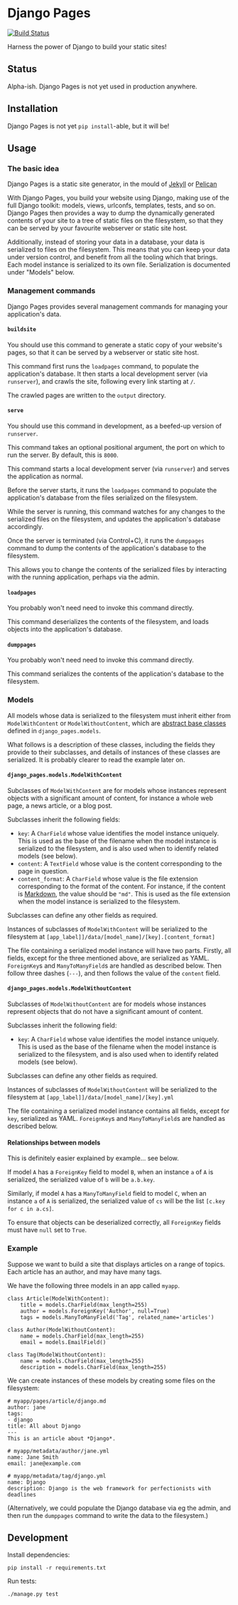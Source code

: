 # Django Pages

[![Build Status](https://travis-ci.org/inglesp/django-pages.svg?branch=master)](https://travis-ci.org/inglesp/django-pages)

Harness the power of Django to build your static sites!


## Status

Alpha-ish.  Django Pages is not yet used in production anywhere.


## Installation

Django Pages is not yet `pip install`-able, but it will be!


## Usage

### The basic idea

Django Pages is a static site generator, in the mould of
[Jekyll](https://jekyllrb.com/) or [Pelican](http://docs.getpelican.com/)

With Django Pages, you build your website using Django, making use of the full
Django toolkit: models, views, urlconfs, templates, tests, and so on.  Django
Pages then provides a way to dump the dynamically generated contents of your
site to a tree of static files on the filesystem, so that they can be served by
your favourite webserver or static site host.

Additionally, instead of storing your data in a database, your data is
serialized to files on the filesystem.  This means that you can keep your data
under version control, and benefit from all the tooling which that brings.
Each model instance is serialized to its own file.  Serialization is documented
under "Models" below.


### Management commands

Django Pages provides several management commands for managing your
application's data.


#### `buildsite`

You should use this command to generate a static copy of your website's pages,
so that it can be served by a webserver or static site host.

This command first runs the `loadpages` command, to populate the application's
database.  It then starts a local development server (via `runserver`), and
crawls the site, following every link starting at `/`.

The crawled pages are written to the `output` directory.


#### `serve`

You should use this command in development, as a beefed-up version of
`runserver`.

This command takes an optional positional argument, the port on which to run
the server.  By default, this is `8000`.

This command starts a local development server (via `runserver`) and serves the
application as normal.

Before the server starts, it runs the `loadpages` command to populate the
application's database from the files serialized on the filesystem.

While the server is running, this command watches for any changes to the
serialized files on the filesystem, and updates the application's database
accordingly.

Once the server is terminated (via Control+C), it runs the `dumppages` command
to dump the contents of the application's database to the filesystem.

This allows you to change the contents of the serialized files by interacting
with the running application, perhaps via the admin.


#### `loadpages`

You probably won't need need to invoke this command directly.

This command deserializes the contents of the filesystem, and loads objects
into the application's database.


#### `dumppages`

You probably won't need need to invoke this command directly.

This command serializes the contents of the application's database to the
filesystem.


### Models

All models whose data is serialized to the filesystem must inherit either from
`ModelWithContent` or `ModelWithoutContent`, which are [abstract base
classes](https://docs.djangoproject.com/en/1.9/topics/db/models/#abstract-base-classes)
defined in `django_pages.models`.

What follows is a description of these classes, including the fields they
provide to their subclasses, and details of instances of these classes are
serialized.  It is probably clearer to read the example later on.


#### `django_pages.models.ModelWithContent`

Subclasses of `ModelWithContent` are for models whose instances represent
objects with a significant amount of content, for instance a whole web page, a
news article, or a blog post.

Subclasses inherit the following fields:

* `key`: A `CharField` whose value identifies the model instance uniquely.
  This is used as the base of the filename when the model instance is
  serialized to the filesystem, and is also used when to identify related models
  (see below).
* `content`: A `TextField` whose value is the content corresponding to the page
  in question.
* `content_format`: A `CharField` whose value is the file extension
  corresponding to the format of the content.  For instance, if the content is
  [Markdown](https://daringfireball.net/projects/markdown/), the value should
  be `"md"`.  This is used as the file extension when the model instance is
  serialized to the filesystem.

Subclasses can define any other fields as required.

Instances of subclasses of `ModelWithContent` will be serialized to the
filesystem at `[app_label]]/data/[model_name]/[key].[content_format]`

The file containing a serialized model instance will have two parts.  Firstly,
all fields, except for the three mentioned above, are serialized as YAML.
`ForeignKey`s and `ManyToManyField`s are handled as described below.  Then
follow three dashes (`---`), and then follows the value of the `content` field.


#### `django_pages.models.ModelWithoutContent`

Subclasses of `ModelWithoutContent` are for models whose instances represent
objects that do not have a significant amount of content.

Subclasses inherit the following field:

* `key`: A `CharField` whose value identifies the model instance uniquely.
  This is used as the base of the filename when the model instance is
  serialized to the filesystem, and is also used when to identify related models
  (see below).

Subclasses can define any other fields as required.

Instances of subclasses of `ModelWithoutContent` will be serialized to the
filesystem at `[app_label]]/data/[model_name]/[key].yml`

The file containing a serialized model instance contains all fields, except for
`key`, serialized as YAML.  `ForeignKey`s and `ManyToManyField`s are handled as
described below.


#### Relationships between models

This is definitely easier explained by example... see below.

If model `A` has a `ForeignKey` field to model `B`, when an instance `a` of `A`
is serialized, the serialized value of `b` will be `a.b.key`.

Similarly, if model `A` has a `ManyToManyField` field to model `C`, when an
instance `a` of `A` is serialized, the serialized value of `cs` will be the
list `[c.key for c in a.cs]`.

To ensure that objects can be deserialized correctly, all `ForeignKey` fields
must have `null` set to `True`.


### Example

Suppose we want to build a site that displays articles on a range of topics.
Each article has an author, and may have many tags.

We have the following three models in an app called `myapp`.


    class Article(ModelWithContent):
        title = models.CharField(max_length=255)
        author = models.ForeignKey('Author', null=True)
        tags = models.ManyToManyField('Tag', related_name='articles')

    class Author(ModelWithoutContent):
        name = models.CharField(max_length=255)
        email = models.EmailField()

    class Tag(ModelWithoutContent):
        name = models.CharField(max_length=255)
        description = models.CharField(max_length=255)


We can create instances of these models by creating some files on the
filesystem:

```
# myapp/pages/article/django.md
author: jane
tags:
- django
title: All about Django
---
This is an article about *Django*.
```

```
# myapp/metadata/author/jane.yml
name: Jane Smith
email: jane@example.com
```

```
# myapp/metadata/tag/django.yml
name: Django
description: Django is the web framework for perfectionists with deadlines
```

(Alternatively, we could populate the Django database via eg the admin, and
then run the `dumppages` command to write the data to the filesystem.)


## Development

Install dependencies:

    pip install -r requirements.txt

Run tests:

    ./manage.py test
